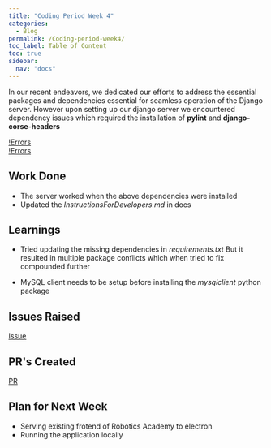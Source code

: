 ```yaml
---
title: "Coding Period Week 4"
categories:
  - Blog
permalink: /Coding-period-week4/
toc_label: Table of Content
toc: true
sidebar:
  nav: "docs"
---
```


In our recent endeavors, we dedicated our efforts to address the essential packages and dependencies essential for seamless operation of the Django server. However upon setting up our django server we encountered dependency issues which required the installation of **pylint**  and **django-corse-headers**

[!Errors](../assets/images/Codingweek4img1.png)
\
[!Errors](../assets/images/Codingweek4img2.png)

## Work Done

* The server worked when the above dependencies were installed
* Updated the *InstructionsForDevelopers.md* in docs

## Learnings

* Tried updating the missing dependencies in *requirements.txt* But it resulted in multiple package conflicts which when tried to fix compounded further

* MySQL client needs to be setup before installing the *mysqlclient* python package 

## Issues Raised
[Issue](https://github.com/JdeRobot/RoboticsAcademy/issues/2167)

## PR's Created
[PR](https://github.com/JdeRobot/RoboticsAcademy/pull/2168)

## Plan for Next Week

* Serving existing frotend of Robotics Academy to electron
* Running the application locally 